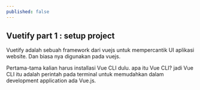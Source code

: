 ```yaml
---
published: false
---
```

## Vuetify part 1 : setup project

> 
Vuetify adalah sebuah framework dari vuejs untuk mempercantik UI aplikasi website. Dan biasa nya digunakan pada vuejs.

Pertama-tama kalian harus installasi Vue CLI dulu. apa itu Vue CLI? jadi Vue CLI itu adalah perintah pada terminal untuk memudahkan dalam development application ada Vue.js. 

```html

```